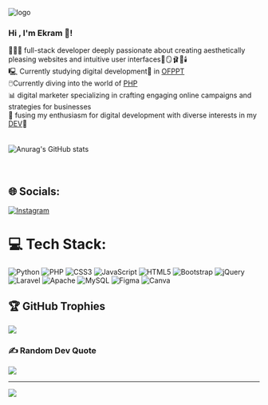 ![logo](https://cdn.dribbble.com/users/1990284/screenshots/6867620/ok-computer-dribbble.gif)
 ###  Hi , I'm Ekram 🦋!
👩🏻‍💻 full-stack developer deeply passionate about creating aesthetically pleasing websites and intuitive user interfaces🎀🪞🩰🦢🕯️</br>
🖳 Currently studying digital development🚀 in [OFPPT](https://www.ofppt.ma/)</br>
🖱️Currently diving into the world of [PHP](https://www.php.net/) </br>
📊 digital marketer specializing in crafting engaging online campaigns and strategies for businesses</br>
🦋 fusing my enthusiasm for digital development with diverse interests in my [DEV](https://dev.to/ekramfl)🦋</br></br></br>
![Anurag's GitHub stats](https://github-readme-stats.vercel.app/api?username=ikramdev101&show_icons=true&theme=radical)</br></br></br>

## 🌐 Socials:
[![Instagram](https://img.shields.io/badge/Instagram-%23E4405F.svg?logo=Instagram&logoColor=white)](https://instagram.com/https://www.instagram.com/falouhekram/) 

# 💻 Tech Stack:
![Python](https://img.shields.io/badge/python-3670A0?style=for-the-badge&logo=python&logoColor=ffdd54) ![PHP](https://img.shields.io/badge/php-%23777BB4.svg?style=for-the-badge&logo=php&logoColor=white) ![CSS3](https://img.shields.io/badge/css3-%231572B6.svg?style=for-the-badge&logo=css3&logoColor=white) ![JavaScript](https://img.shields.io/badge/javascript-%23323330.svg?style=for-the-badge&logo=javascript&logoColor=%23F7DF1E) ![HTML5](https://img.shields.io/badge/html5-%23E34F26.svg?style=for-the-badge&logo=html5&logoColor=white) ![Bootstrap](https://img.shields.io/badge/bootstrap-%238511FA.svg?style=for-the-badge&logo=bootstrap&logoColor=white) ![jQuery](https://img.shields.io/badge/jquery-%230769AD.svg?style=for-the-badge&logo=jquery&logoColor=white) ![Laravel](https://img.shields.io/badge/laravel-%23FF2D20.svg?style=for-the-badge&logo=laravel&logoColor=white) ![Apache](https://img.shields.io/badge/apache-%23D42029.svg?style=for-the-badge&logo=apache&logoColor=white) ![MySQL](https://img.shields.io/badge/mysql-%2300000f.svg?style=for-the-badge&logo=mysql&logoColor=white) ![Figma](https://img.shields.io/badge/figma-%23F24E1E.svg?style=for-the-badge&logo=figma&logoColor=white) ![Canva](https://img.shields.io/badge/Canva-%2300C4CC.svg?style=for-the-badge&logo=Canva&logoColor=white)

## 🏆 GitHub Trophies
![](https://github-profile-trophy.vercel.app/?username=ikramdev101&theme=radical&no-frame=true&no-bg=false&margin-w=4)

### ✍️ Random Dev Quote
![](https://quotes-github-readme.vercel.app/api?type=horizontal&theme=radical)

---
[![](https://visitcount.itsvg.in/api?id=ikramdev101&icon=0&color=0)](https://visitcount.itsvg.in)

<!-- Proudly created with GPRM ( https://gprm.itsvg.in ) -->
